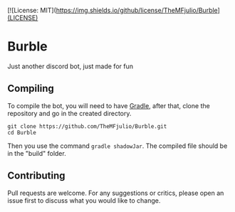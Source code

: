[![License: MIT](https://img.shields.io/github/license/TheMFjulio/Burble](LICENSE)
# Burble
Just another discord bot, just made for fun

## Compiling
To compile the bot, you will need to have [Gradle](https://gradle.org/), after that, clone the repository and go in the created directory.
```
git clone https://github.com/TheMFjulio/Burble.git
cd Burble
```
Then you use the command `gradle shadowJar`. The compiled file should be in the "build" folder.

## Contributing
Pull requests are welcome. For any suggestions or critics, please open an issue first to discuss what you would like to change.
